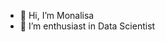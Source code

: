 - 👋 Hi, I’m Monalisa
- 👀 I’m enthusiast in Data Scientist


<!---
MONAlIS-A/MONAlIS-A is a ✨ special ✨ repository because its `README.md` (this file) appears on your GitHub profile.
You can click the Preview link to take a look at your changes.
--->
